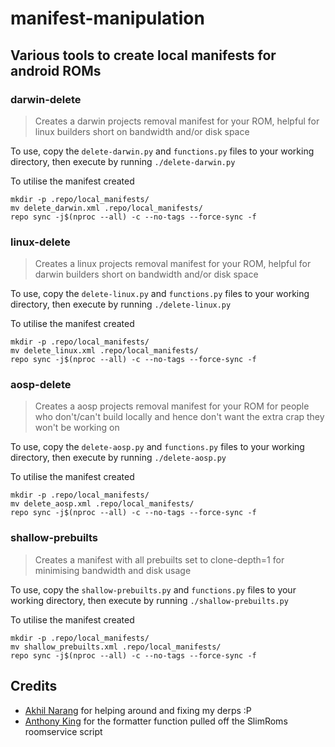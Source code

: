 # manifest-manipulation

## Various tools to create local manifests for android ROMs


### darwin-delete

> Creates a darwin projects removal manifest for your ROM, helpful
for linux builders short on bandwidth and/or disk space

To use, copy the `delete-darwin.py` and `functions.py` files to your working directory, then execute by running `./delete-darwin.py`

To utilise the manifest created

```
mkdir -p .repo/local_manifests/
mv delete_darwin.xml .repo/local_manifests/
repo sync -j$(nproc --all) -c --no-tags --force-sync -f
```

### linux-delete

> Creates a linux projects removal manifest for your ROM, helpful
for darwin builders short on bandwidth and/or disk space

To use, copy the `delete-linux.py` and `functions.py` files to your working directory, then execute by running `./delete-linux.py`

To utilise the manifest created

```
mkdir -p .repo/local_manifests/
mv delete_linux.xml .repo/local_manifests/
repo sync -j$(nproc --all) -c --no-tags --force-sync -f
```

### aosp-delete

> Creates a aosp projects removal manifest for your ROM for people
who don't/can't build locally and hence don't want the extra crap
they won't be working on

To use, copy the `delete-aosp.py` and `functions.py` files to your working directory, then execute by running `./delete-aosp.py`

To utilise the manifest created

```
mkdir -p .repo/local_manifests/
mv delete_aosp.xml .repo/local_manifests/
repo sync -j$(nproc --all) -c --no-tags --force-sync -f
```

### shallow-prebuilts

> Creates a manifest with all prebuilts set to clone-depth=1 for minimising bandwidth and disk usage

To use, copy the `shallow-prebuilts.py` and `functions.py` files to your working directory, then execute by running `./shallow-prebuilts.py`

To utilise the manifest created

```
mkdir -p .repo/local_manifests/
mv shallow_prebuilts.xml .repo/local_manifests/
repo sync -j$(nproc --all) -c --no-tags --force-sync -f
```


## Credits

- [Akhil Narang](https://github.com/akhilnarang) for helping around and fixing my derps :P
- [Anthony King](https://github.com/cybojenix) for the formatter function pulled off the SlimRoms roomservice script